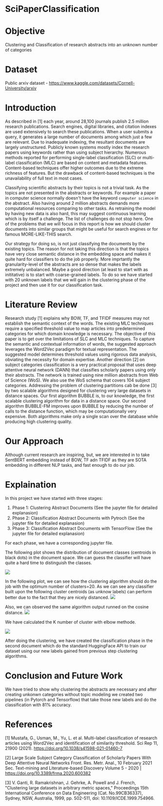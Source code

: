 # SciPaperClassification

# Objective
Clustering and Classification of research abstracts into an unknown number of categories

# Dataset
Public arxiv dataset - https://www.kaggle.com/datasets/Cornell-University/arxiv

# Introduction

As described in [1] each year, around 28,100 journals publish 2.5 million research publications. Search engines, digital libraries, and citation indexes are used extensively to search these publications. When a user submits a query, it generates a large number of documents among which just a few are relevant. Due to inadequate indexing, the resultant documents are largely unstructured. Publicly known systems
mostly index the research papers using keywords rather than using subject hierarchy. Numerous methods reported for performing single-label classification (SLC) or multi-label classification (MLC) are based on content and metadata features. Content-based techniques offer higher outcomes due to the extreme richness of features. But the drawback of content-based techniques is the unavailability of full text in most cases.

Classifying scientific abstracts by their topics is not a trivial task. As the topics are not presented in the abstracts or keywords. For example a paper in computer science normally doesn't have the keyword `computer science` in the abstract. Also having around 2 million abstracts demands more computational resources comparing to other tasks. As retraining the model by having new data is also hard, this may suggest continuous learning which is by itself a challenge. The list of challenges do not stop here. One of the problems that we will focus in this report is how we should cluster documents into similar groups that might be useful for search engines or for famous MORE-LIKE-THIS search. 

Our strategy for doing so, is not just classifying the documents by the existing topics. The reason for not taking this direction is that the topics have very close semantic distance in the embedding space and makes it quite hard for classifiers to do the job properly. More imprtantly the granularity-level of the abstracts are so dense that makes the labels extremely unbalanced. Maybe a good direction (at least to start with as inititative) is to start with coarse-grained labels. To do so we have started with 20 unknown labels that we will gain in the clustering phase of the project and then use it for our classification task.

# Literature Review

Research study [1] explains why BOW, TF, and TFIDF measures may not establish the semantic context of the words. The existing MLC techniques require a specified threshold value to map articles into predetermined categories for which domain knowledge is necessary. The objective of this paper is to get over the limitations of SLC and MLC techniques. To capture the semantic and contextual information of words, the suggested approach leverages the Word2Vec paradigm for textual representation. The suggested model determines threshold values using rigorous data analysis, obviating the necessity for domain expertise. Another direction [2] on subject categories classification is a very practical proposal that uses deep attentive neural network (DANN) that classifies scholarly papers using only their abstracts. The network is trained using nine million abstracts from Web of Science (WoS). We also use the WoS schema that covers 104 subject categories. Addressing the problem of clustering partitions cab be done [3] by two scalable algorithms designed for clustering very large datasets in distance spaces. Our first algorithm BUBBLE is, to our knowledge, the first scalable clustering algorithm for data in a distance space. Our second algorithm BUBBLE-FM improves upon BUBBLE by reducing the number of calls to the distance function, which may be computationally very expensive. Both algorithms make only a single scan over the database while producing high clustering quality. 

# Our Approach

Although current research are inspiring, but, we are interested in to take SentBERT embedding instead of BOW, TF adn TFIDF as they are SOTA embedding in different NLP tasks, and fast enough to do our job. 


# Explaination

In this project we have started with three stages:

1. Phase 1: Clustering Abstract Documents (See the jupyter file for detailed explanasion)
2. Phase 2: Classification Abstract Documents with Pytroch (See the jupyter file for detailed explanasion)
3. Phase 3: Classification Abstract Documents with TensorFlow (See the jupyter file for detailed explanasion)



For each phase, we have a corresponding jupyter file. 

The following plot shows the distribution of document classes (centroids in black dots) in the document space. We can guess the classifier will have quite a hard time to distinguish the classes.

![](resources/Dist2.png?raw=true)

In the following plot, we can see how the clustering algorithm should do the job with the optimum number of clusters=20. As we can see any classifier built upon the following cluster centroids (as unknow labels) can perform better due to the fact that they are nicely distanced. 
![](resources/Dist1.png?raw=true)

Also, we can observed the same algorithm output runned on the cosine distance. 
![](resources/Dist3.png?raw=true)

We have calculated the K number of cluster with elbow methode.

![](resources/Dist4.png?raw=true)


After doing the clustering, we have created the classification phase in the second document which do the standard HuggingFace API to train our dataset using our new labels gained from previous step clustering algorithms.

# Conclusion and Future Work

We have tried to show why clustering the abstracts are necessary and after creating unkonwn categories without topic modeling we created two pipelines (in Pytorch and Tensorflow) that take those new labels and do the classification with 81% accuracy.


# References

[1] Mustafa, G., Usman, M., Yu, L. et al. Multi-label classification of research articles using Word2Vec and identification of similarity threshold. Sci Rep 11, 21900 (2021). https://doi.org/10.1038/s41598-021-01460-7

[2] Large Scale Subject Category Classification of Scholarly Papers With Deep Attentive Neural Networks Front. Res. Metr. Anal., 10 February 2021 Sec. Text-mining and Literature-based Discovery Volume 5 - 2020 | https://doi.org/10.3389/frma.2020.600382

[3] V. Ganti, R. Ramakrishnan, J. Gehrke, A. Powell and J. French, "Clustering large datasets in arbitrary metric spaces," Proceedings 15th International Conference on Data Engineering (Cat. No.99CB36337), Sydney, NSW, Australia, 1999, pp. 502-511, doi: 10.1109/ICDE.1999.754966.